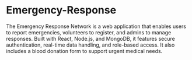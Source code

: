 # Emergency-Response
The Emergency Response Network is a web application that enables users to report emergencies, volunteers to register, and admins to manage responses. Built with React, Node.js, and MongoDB, it features secure authentication, real-time data handling, and role-based access. It also includes a blood donation form to support urgent medical needs.
